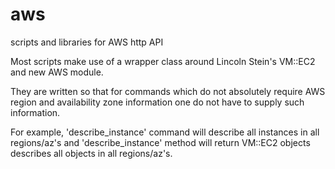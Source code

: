 aws
===

scripts and libraries for AWS http API

Most scripts make use of a wrapper class around Lincoln Stein's VM::EC2 and new AWS module.

They are written so that for commands which do not absolutely require AWS region and availability zone information one do not have to supply such information.

For example, 'describe_instance' command will describe all instances in all regions/az's and 'describe_instance' method will return VM::EC2 objects describes all objects in all regions/az's.
